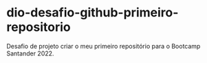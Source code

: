 # dio-desafio-github-primeiro-repositorio
Desafio de projeto criar o meu primeiro repositório para o Bootcamp Santander 2022.
